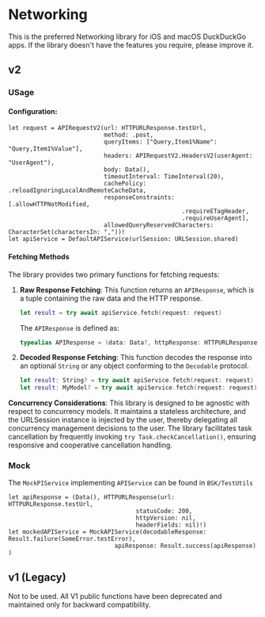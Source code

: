 #  Networking

This is the preferred Networking library for iOS and macOS DuckDuckGo apps.
If the library doesn't have the features you require, please improve it. 

## v2

### USage

#### Configuration:
```
let request = APIRequestV2(url: HTTPURLResponse.testUrl,
                           method: .post,
                           queryItems: ["Query,Item1%Name": "Query,Item1%Value"],
                           headers: APIRequestV2.HeadersV2(userAgent: "UserAgent"),
                           body: Data(),
                           timeoutInterval: TimeInterval(20),
                           cachePolicy: .reloadIgnoringLocalAndRemoteCacheData,
                           responseConstraints: [.allowHTTPNotModified,
                                                 .requireETagHeader,
                                                 .requireUserAgent],
                           allowedQueryReservedCharacters: CharacterSet(charactersIn: ","))!
let apiService = DefaultAPIService(urlSession: URLSession.shared)
```

#### Fetching Methods

The library provides two primary functions for fetching requests:

1. **Raw Response Fetching**: This function returns an `APIResponse`, which is a tuple containing the raw data and the HTTP response.
   
   ```swift
   let result = try await apiService.fetch(request: request)
   ```
   
   The `APIResponse` is defined as:
   
   ```swift
   typealias APIResponse = (data: Data?, httpResponse: HTTPURLResponse)
   ```

2. **Decoded Response Fetching**: This function decodes the response into an optional `String` or any object conforming to the `Decodable` protocol.
   
   ```swift
   let result: String? = try await apiService.fetch(request: request)
   let result: MyModel? = try await apiService.fetch(request: request)
   ```

**Concurrency Considerations**: This library is designed to be agnostic with respect to concurrency models. It maintains a stateless architecture, and the URLSession instance is injected by the user, thereby delegating all concurrency management decisions to the user. The library facilitates task cancellation by frequently invoking `try Task.checkCancellation()`, ensuring responsive and cooperative cancellation handling.

### Mock

The `MockPIService` implementing `APIService` can be found in `BSK/TestUtils`

```
let apiResponse = (Data(), HTTPURLResponse(url: HTTPURLResponse.testUrl,
                                    statusCode: 200,
                                    httpVersion: nil,
                                    headerFields: nil)!)
let mockedAPIService = MockAPIService(decodableResponse: Result.failure(SomeError.testError),
                              apiResponse: Result.success(apiResponse) )
```

## v1 (Legacy)

Not to be used. All V1 public functions have been deprecated and maintained only for backward compatibility. 
